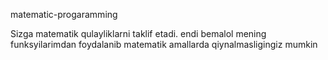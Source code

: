  matematic-progaramming


Sizga matematik qulayliklarni taklif etadi. endi bemalol mening funksyilarimdan foydalanib matematik amallarda qiynalmasligingiz mumkin
